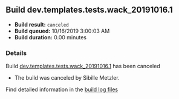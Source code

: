 ## Build dev.templates.tests.wack_20191016.1
- **Build result:** `canceled`
- **Build queued:** 10/16/2019 3:00:03 AM
- **Build duration:** 0.00 minutes
### Details
Build [dev.templates.tests.wack_20191016.1](https://winappstudio.visualstudio.com/web/build.aspx?pcguid=a4ef43be-68ce-4195-a619-079b4d9834c2&builduri=vstfs%3a%2f%2f%2fBuild%2fBuild%2f31478) has been canceled

+ The build was canceled by Sibille Metzler.

Find detailed information in the [build log files]()
